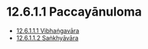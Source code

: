 # 12.6.1.1 Paccayānuloma

* [12.6.1.1.1 Vibhaṅgavāra](12.6.1.1/12.6.1.1.1.md)
* [12.6.1.1.2 Saṅkhyāvāra](12.6.1.1/12.6.1.1.2.md)
